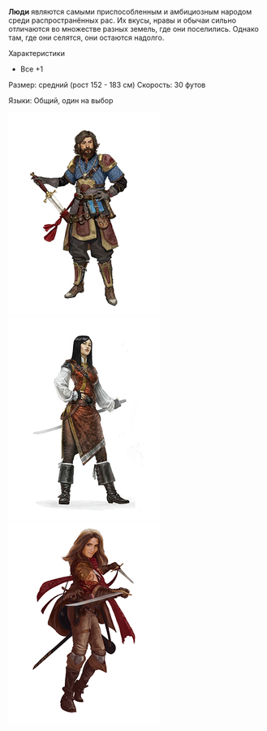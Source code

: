 **Люди** являются самыми приспособленным и амбициозным народом среди распространённых рас. Их вкусы, нравы и обычаи сильно отличаются во множестве разных земель, где они поселились. Однако там, где они селятся, они остаются надолго.

Характеристики
- Все +1

Размер: средний (рост 152 - 183 см)
Скорость: 30 футов

Языки: Общий, один на выбор

![Дроу](../../Img/R-human1.png)![Дроу](../../Img/R-human2.png)![Человек](../../Img/R-human3.png)